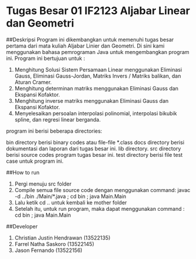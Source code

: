 # Tugas Besar 01 IF2123 Aljabar Linear dan Geometri

##Deskripsi
Program ini dikembangkan untuk memenuhi tugas besar pertama dari mata kuliah Aljabar Linier dan Geometri. Di sini kami
menggunakan bahasa pemrograman Java untuk mengembangkan program ini. Program ini bertujuan untuk :

1. Menghitung Solusi Sistem Persamaan Linear menggunakan Eliminasi Gauss, Eliminasi Gauss-Jordan, Matriks Invers / 
Matriks balikan, dan Aturan Cramer.
2. Menghitung determinan matriks menggunakan Eliminasi Gauss dan Ekspansi Kofaktor.
3. Menghitung inverse matriks menggunakan Eliminasi Gauss dan Ekspansi Kofaktor.
4. Menyelesaikan persoalan interpolasi polinomial, interpolasi bikubik spline, dan regresi linear berganda.

program ini berisi beberapa directories:

bin directory berisi binary codes atau file-file *.class
docs directory berisi dokumentasi dan laporan dari tugas besar ini.
lib directory.
src directory berisi source codes program tugas besar ini.
test directory berisi file test case untuk program ini.

##How to run
1. Pergi menuju src folder
2. Compile semua file source code dengan menggunakan command: javac -d ../bin ./Main/\*.java ; cd bin ; java Main.Main
3. Lalu ketik cd .. untuk kembali ke mother folder
4. Setelah itu, untuk run program, maka dapat menggunakan command : cd bin ; java Main.Main

##Developer
1. Christian Justin Hendrawan (13522135)
2. Farrel Natha Saskoro (13522145)
3. Jason Fernando (13522156)